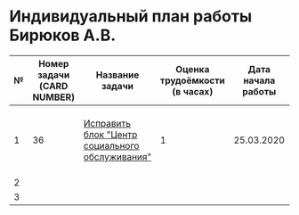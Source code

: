 # Индивидуальный план работы Бирюков А.В.


| № | Номер задачи (CARD NUMBER) | Название задачи | Оценка трудоёмкости (в часах) | Дата начала работы | Дата сдачи | Ссылка на Pull Request | Комментарий |
|---|----|---|---|---|---|---|---|
| 1 | 36 | [Исправить блок "Центр социального обслуживания"](https://trello.com/c/eWWGR2ig/36-%D0%B8%D1%81%D0%BF%D1%80%D0%B0%D0%B2%D0%B8%D1%82%D1%8C-%D0%B1%D0%BB%D0%BE%D0%BA-%D1%86%D0%B5%D0%BD%D1%82%D1%80-%D1%81%D0%BE%D1%86%D0%B8%D0%B0%D0%BB%D1%8C%D0%BD%D0%BE%D0%B3%D0%BE-%D0%BE%D0%B1%D1%81%D0%BB%D1%83%D0%B6%D0%B8%D0%B2%D0%B0%D0%BD%D0%B8%D1%8F) | 1 | 25.03.2020 | 26.03.2020 | [[CFA-36] Fix block "Social Service Center"](https://github.com/akruzhalov/city_for_all/pull/13)  |   |
| 2 |    |   |   |   |   |   |   |
| 3 |    |   |   |   |   |   |   |